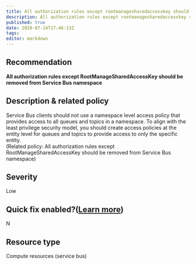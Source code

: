 ```yaml
---
title: All authorization rules except rootmanagesharedaccesskey should be removed from service bus namespace
description: All authorization rules except rootmanagesharedaccesskey should be removed from service bus namespace
published: true
date: 2020-07-14T17:46:13Z
tags:
editor: markdown
---
```


## Recommendation
**All authorization rules except RootManageSharedAccessKey should be removed from Service Bus namespace**

## Description & related policy
Service Bus clients should not use a namespace level access policy that provides access to all queues and topics in a namespace. To align with the least privilege security model, you should create access policies at the entity level for queues and topics to provide access to only the specific entity.<br>(Related policy: All authorization rules except RootManageSharedAccessKey should be removed from Service Bus namespace)

## Severity
Low

## Quick fix enabled?([Learn more](https://docs.microsoft.com/azure/security-center/security-center-remediate-recommendations#recommendations-with-quick-fix-remediation))
N

## Resource type
Compute resources (service bus)




